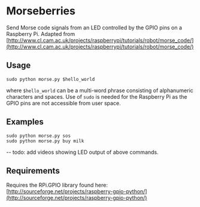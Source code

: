 # Morseberries

Send Morse code signals from an LED controlled by the GPIO pins on a Raspberry Pi.  Adapted from [http://www.cl.cam.ac.uk/projects/raspberrypi/tutorials/robot/morse_code/](http://www.cl.cam.ac.uk/projects/raspberrypi/tutorials/robot/morse_code/)

## Usage
    sudo python morse.py $hello_world

where `$hello_world` can be a multi-word phrase consisting of alphanumeric characters and spaces.  Use of `sudo` is needed for the Raspberry Pi as the GPIO pins are not accessible from user space.

## Examples
    sudo python morse.py sos
    sudo python morse.py buy milk

-- todo: add videos showing LED output of above commands.


## Requirements
Requires the RPi.GPIO library found here:  [http://sourceforge.net/projects/raspberry-gpio-python/](http://sourceforge.net/projects/raspberry-gpio-python/)

